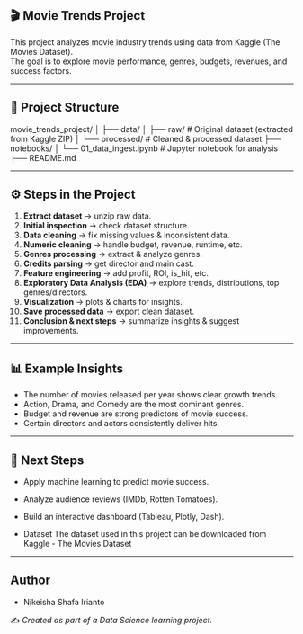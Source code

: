 ## 🎬 Movie Trends Project

This project analyzes movie industry trends using data from Kaggle (The Movies Dataset).  
The goal is to explore movie performance, genres, budgets, revenues, and success factors.

---

## 📂 Project Structure
movie_trends_project/
│
├── data/
│ ├── raw/ # Original dataset (extracted from Kaggle ZIP)
│ └── processed/ # Cleaned & processed dataset
├── notebooks/
│ └── 01_data_ingest.ipynb # Jupyter notebook for analysis
├── README.md


---

## ⚙️ Steps in the Project
1. **Extract dataset** → unzip raw data.  
2. **Initial inspection** → check dataset structure.  
3. **Data cleaning** → fix missing values & inconsistent data.  
4. **Numeric cleaning** → handle budget, revenue, runtime, etc.  
5. **Genres processing** → extract & analyze genres.  
6. **Credits parsing** → get director and main cast.  
7. **Feature engineering** → add profit, ROI, is_hit, etc.  
8. **Exploratory Data Analysis (EDA)** → explore trends, distributions, top genres/directors.  
9. **Visualization** → plots & charts for insights.  
10. **Save processed data** → export clean dataset.  
11. **Conclusion & next steps** → summarize insights & suggest improvements.  

---

## 📊 Example Insights
- The number of movies released per year shows clear growth trends.  
- Action, Drama, and Comedy are the most dominant genres.  
- Budget and revenue are strong predictors of movie success.  
- Certain directors and actors consistently deliver hits.  

---

## 🚀 Next Steps
- Apply machine learning to predict movie success.  
- Analyze audience reviews (IMDb, Rotten Tomatoes).  
- Build an interactive dashboard (Tableau, Plotly, Dash).

- Dataset
The dataset used in this project can be downloaded from Kaggle - The Movies Dataset
---

## Author
- Nikeisha Shafa Irianto 

✍️ *Created as part of a Data Science learning project.*


